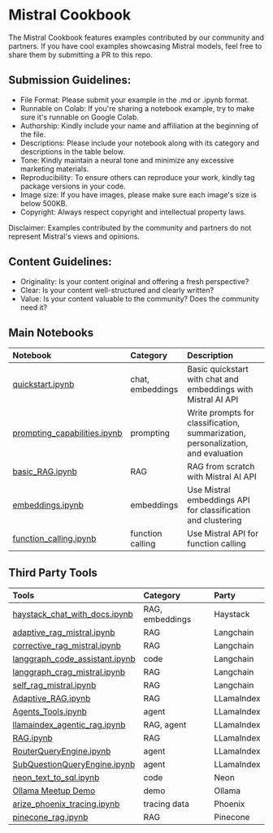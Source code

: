# Mistral Cookbook

The Mistral Cookbook features examples contributed by our community and partners. If you have cool examples showcasing Mistral models, feel free to share them by submitting a PR to this repo.

## Submission Guidelines:
- File Format: Please submit your example in the .md or .ipynb format.
- Runnable on Colab: If you're sharing a notebook example, try to make sure it's runnable on Google Colab.
- Authorship: Kindly include your name and affiliation at the beginning of the file.
- Descriptions: Please include your notebook along with its category and descriptions in the table below. 
- Tone: Kindly maintain a neural tone and minimize any excessive marketing materials.
- Reproducibility: To ensure others can reproduce your work, kindly tag package versions in your code.
- Image size: If you have images, please make sure each image's size is below 500KB.
- Copyright: Always respect copyright and intellectual property laws. 

Disclaimer: Examples contributed by the community and partners do not represent Mistral's views and opinions. 


## Content Guidelines: 
- Originality: Is your content original and offering a fresh perspective?
- Clear: Is your content well-structured and clearly written?
- Value: Is your content valuable to the community? Does the community need it? 

## Main Notebooks
Notebook |Category| Description
:- | :-| :-
[quickstart.ipynb](https://github.com/mistralai/cookbook/blob/main/quickstart.ipynb) | chat, embeddings| Basic quickstart with chat and embeddings with Mistral AI API
[prompting_capabilities.ipynb](https://github.com/mistralai/cookbook/blob/main/prompting_capabilities.ipynb) | prompting| Write prompts for classification, summarization, personalization, and evaluation
[basic_RAG.ipynb](https://github.com/mistralai/cookbook/blob/main/basic_RAG.ipynb) | RAG| RAG from scratch with Mistral AI API
[embeddings.ipynb](https://github.com/mistralai/cookbook/blob/main/embeddings.ipynb) | embeddings| Use Mistral embeddings API for classification and clustering
[function_calling.ipynb](https://github.com/mistralai/cookbook/blob/main/function_calling.ipynb) | function calling| Use Mistral API for function calling

## Third Party Tools
Tools |Category| Party
:- | :-| :-
[haystack_chat_with_docs.ipynb](https://github.com/mistralai/cookbook/blob/main/third_party/Haystack/haystack_chat_with_docs.ipynb) | RAG, embeddings | Haystack
[adaptive_rag_mistral.ipynb](https://github.com/mistralai/cookbook/blob/main/third_party/Langchain/adaptive_rag_mistral.ipynb) | RAG | Langchain
[corrective_rag_mistral.ipynb](https://github.com/mistralai/cookbook/blob/main/third_party/Langchain/adaptive_rag_mistral.ipynb) | RAG | Langchain
[langgraph_code_assistant.ipynb](https://github.com/mistralai/cookbook/blob/main/third_party/Langchain/langgraph_code_assistant.ipynb) | code| Langchain
[langgraph_crag_mistral.ipynb](https://github.com/mistralai/cookbook/blob/main/third_party/Langchain/langgraph_crag_mistral.ipynb) | RAG | Langchain
[self_rag_mistral.ipynb](https://github.com/mistralai/cookbook/blob/main/third_party/Langchain/self_rag_mistral.ipynb) | RAG | Langchain
[Adaptive_RAG.ipynb](https://github.com/mistralai/cookbook/blob/main/third_party/LlamaIndex/Adaptive_RAG.ipynb) | RAG| LLamaIndex
[Agents_Tools.ipynb](https://github.com/mistralai/cookbook/blob/main/third_party/LlamaIndex/Agents_Tools.ipynb) | agent| LLamaIndex
[llamaindex_agentic_rag.ipynb](https://github.com/mistralai/cookbook/blob/main/third_party/LlamaIndex/llamaindex_agentic_rag.ipynb) | RAG, agent| LLamaIndex
[RAG.ipynb](https://github.com/mistralai/cookbook/blob/main/third_party/LlamaIndex/RAG.ipynb) | RAG| LLamaIndex
[RouterQueryEngine.ipynb](https://github.com/mistralai/cookbook/blob/main/third_party/LlamaIndex/RouterQueryEngine.ipynb) | agent| LLamaIndex
[SubQuestionQueryEngine.ipynb](https://github.com/mistralai/cookbook/blob/main/third_party/LlamaIndex/RouterQueryEngine.ipynb) | agent| LLamaIndex
[neon_text_to_sql.ipynb](https://github.com/mistralai/cookbook/blob/main/third_party/Neon/neon_text_to_sql.ipynb) | code| Neon
[Ollama Meetup Demo](https://github.com/mistralai/cookbook/blob/main/third_party/Ollama/20240321_ollama_meetup) | demo| Ollama
[arize_phoenix_tracing.ipynb](https://github.com/mistralai/cookbook/blob/main/third_party/Phoenix/arize_phoenix_tracing.ipynb) | tracing data| Phoenix
[pinecone_rag.ipynb](https://github.com/mistralai/cookbook/blob/main/third_party/Pinecone/pinecone_rag.ipynb) | RAG| Pinecone